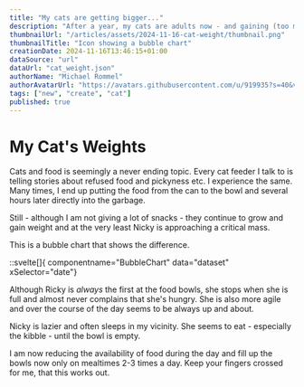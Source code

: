```yaml
---
title: "My cats are getting bigger..."
description: "After a year, my cats are adults now - and gaining (too much) weight..."
thumbnailUrl: "/articles/assets/2024-11-16-cat-weight/thumbnail.png"
thumbnailTitle: "Icon showing a bubble chart"
creationDate: 2024-11-16T13:46:15+01:00
dataSource: "url"
dataUrl: "cat_weight.json" 
authorName: "Michael Rommel"
authorAvatarUrl: "https://avatars.githubusercontent.com/u/919935?s=40&v=4"
tags: ["new", "create", "cat"]
published: true
---
```


# My Cat's Weights

Cats and food is seemingly a never ending topic. Every cat feeder I talk to
is telling stories about refused food and pickyness etc. I experience the
same. Many times, I end up putting the food from the can to the bowl and
several hours later directly into the garbage.

Still - although I am not giving a lot of snacks - they continue to grow
and gain weight and at the very least Nicky is approaching a critical mass.

This is a bubble chart that shows the difference.

::svelte[]{ componentname="BubbleChart" data="dataset" xSelector="date"}

Although Ricky is _always_ the first at the food bowls, she stops when she
is full and almost never complains that she's hungry. She is also more
agile and over the course of the day seems to be always up and about.

Nicky is lazier and often sleeps in my vicinity. She seems to eat -
especially the kibble - until the bowl is empty.

I am now reducing the availability of food during the day and fill up the
bowls now only on mealtimes 2-3 times a day. Keep your fingers crossed for
me, that this works out.
